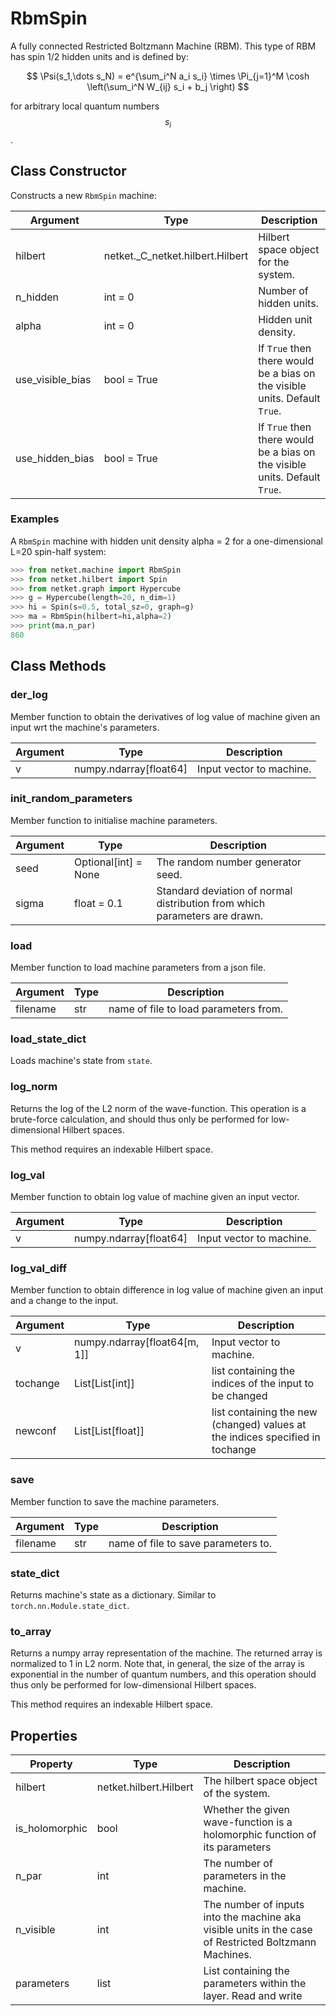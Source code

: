 # RbmSpin
A fully connected Restricted Boltzmann Machine (RBM). This type of
 RBM has spin 1/2 hidden units and is defined by:

 $$ \Psi(s_1,\dots s_N) = e^{\sum_i^N a_i s_i} \times \Pi_{j=1}^M \cosh
 \left(\sum_i^N W_{ij} s_i + b_j \right) $$

 for arbitrary local quantum numbers $$ s_i $$.

## Class Constructor
Constructs a new ``RbmSpin`` machine:

|    Argument    |              Type              |                                 Description                                  |
|----------------|--------------------------------|------------------------------------------------------------------------------|
|hilbert         |netket._C_netket.hilbert.Hilbert|Hilbert space object for the system.                                          |
|n_hidden        |int = 0                         |Number of hidden units.                                                       |
|alpha           |int = 0                         |Hidden unit density.                                                          |
|use_visible_bias|bool = True                     |If ``True`` then there would be a bias on the visible units. Default ``True``.|
|use_hidden_bias |bool = True                     |If ``True`` then there would be a bias on the visible units. Default ``True``.|

### Examples
A ``RbmSpin`` machine with hidden unit density
alpha = 2 for a one-dimensional L=20 spin-half system:

```python
>>> from netket.machine import RbmSpin
>>> from netket.hilbert import Spin
>>> from netket.graph import Hypercube
>>> g = Hypercube(length=20, n_dim=1)
>>> hi = Spin(s=0.5, total_sz=0, graph=g)
>>> ma = RbmSpin(hilbert=hi,alpha=2)
>>> print(ma.n_par)
860

```



## Class Methods 
### der_log
Member function to obtain the derivatives of log value of
machine given an input wrt the machine's parameters.

|Argument|         Type         |      Description       |
|--------|----------------------|------------------------|
|v       |numpy.ndarray[float64]|Input vector to machine.|

### init_random_parameters
Member function to initialise machine parameters.

|Argument|        Type        |                               Description                                |
|--------|--------------------|--------------------------------------------------------------------------|
|seed    |Optional[int] = None|The random number generator seed.                                         |
|sigma   |float = 0.1         |Standard deviation of normal distribution from which parameters are drawn.|

### load
Member function to load machine parameters from a json file.

|Argument|Type|             Description             |
|--------|----|-------------------------------------|
|filename|str |name of file to load parameters from.|

### load_state_dict
Loads machine's state from `state`.



### log_norm
Returns the log of the L2 norm of the wave-function.
This operation is a brute-force calculation, and should thus
only be performed for low-dimensional Hilbert spaces.

This method requires an indexable Hilbert space.



### log_val
Member function to obtain log value of machine given an input
vector.

|Argument|         Type         |      Description       |
|--------|----------------------|------------------------|
|v       |numpy.ndarray[float64]|Input vector to machine.|

### log_val_diff
Member function to obtain difference in log value of machine
given an input and a change to the input.

|Argument|            Type            |                                 Description                                 |
|--------|----------------------------|-----------------------------------------------------------------------------|
|v       |numpy.ndarray[float64[m, 1]]|Input vector to machine.                                                     |
|tochange|List[List[int]]             |list containing the indices of the input to be changed                       |
|newconf |List[List[float]]           |list containing the new (changed) values at the indices specified in tochange|

### save
Member function to save the machine parameters.

|Argument|Type|            Description            |
|--------|----|-----------------------------------|
|filename|str |name of file to save parameters to.|

### state_dict
Returns machine's state as a dictionary. Similar to `torch.nn.Module.state_dict`.



### to_array
Returns a numpy array representation of the machine.
The returned array is normalized to 1 in L2 norm.
Note that, in general, the size of the array is exponential
in the number of quantum numbers, and this operation should thus
only be performed for low-dimensional Hilbert spaces.

This method requires an indexable Hilbert space.



## Properties

|   Property   |         Type         |                                                   Description                                                    |
|--------------|----------------------|------------------------------------------------------------------------------------------------------------------|
|hilbert       |netket.hilbert.Hilbert| The hilbert space object of the system.                                                                          |
|is_holomorphic|bool                  | Whether the given wave-function is a holomorphic function of             its parameters                          |
|n_par         |int                   | The number of parameters in the machine.                                                                         |
|n_visible     |int                   | The number of inputs into the machine aka visible units in             the case of Restricted Boltzmann Machines.|
|parameters    |list                  | List containing the parameters within the layer.             Read and write                                      |
